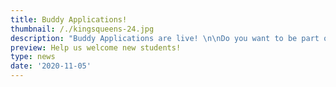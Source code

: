 ```yaml
---
title: Buddy Applications!
thumbnail: /./kingsqueens-24.jpg
description: "Buddy Applications are live! \n\nDo you want to be part of welcoming new international students to KTH? **Apply to be one of our Spring 2021 Buddies!** Buddies are responsible for helping out at our events and hosting activities with their Buddy Group, a smaller group of new incoming students.\U0001F60D\n\nSounds like something for you?\n\n**\U0001F419 Notify your interest here:** [bit.ly/BuddyVT21](https://docs.google.com/forms/d/e/1FAIpQLSe1V_aJpZrX5K5UvPP74aqYwlrNKFA3SGeN5jBVHBQhGn0T4w/viewform)\n\n**\U0001F419 Deadline:** Sat, Nov 14 at 23.59\n\nMore info can be found in the interest form! We will also be hosting a **Zoom Buddy info session** in which you as an interested applicant can hear about the project and ask your questions. It will take place on Wednesday, November 11th at 18.00 at [bit.ly/VT21Zoom](https://kth-se.zoom.us/j/62215975850) !\n\nThanks Paul (IG handle: @jpeg714) for the pic!"
preview: Help us welcome new students!
type: news
date: '2020-11-05'
---
```


